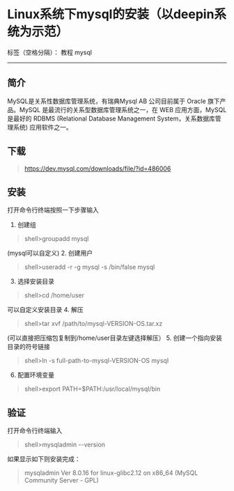 ﻿# Linux系统下mysql的安装（以deepin系统为示范）

标签（空格分隔）： 教程 mysql

---
## 简介 ##
MySQL是关系性数据库管理系统，有瑞典Mysql AB 公司目前属于 Oracle 旗下产品。MySQL 是最流行的关系型数据库管理系统之一，在 WEB 应用方面，MySQL是最好的 RDBMS (Relational Database Management System，关系数据库管理系统) 应用软件之一。
## 下载 ##

> https://dev.mysql.com/downloads/file/?id=486006
## 安装 ##
打开命令行终端按照一下步骤输入

 1. 创建组  

> shell>groupadd mysql

  (mysql可以自定义)
 2. 创建用户 

> shell>useradd -r -g mysql -s /bin/false mysql

 3. 选择安装目录 

> shell>cd /home/user

 可以自定义安装目录
 4. 解压  

> shell>tar xvf /path/to/mysql-VERSION-OS.tar.xz

 (可以直接把压缩包复制到/home/user目录左键选择解压）
 5. 创建一个指向安装目录的符号链接 

> shell>ln -s full-path-to-mysql-VERSION-OS mysql

 6. 配置环境变量 

> shell>export PATH=$PATH:/usr/local/mysql/bin

## 验证 ##
打开命令行终端输入

> shell>mysqladmin --version

如果显示如下则安装完成：

> mysqladmin  Ver 8.0.16 for linux-glibc2.12 on x86_64 (MySQL Community
> Server - GPL)



